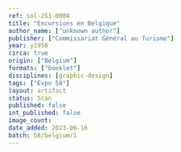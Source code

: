 ```yaml
---
ref: sol-251-0004
title: "Excursions en Belgique"
author_name: ["unknown author"]
publisher: ["Commissariat Général au Turisme"]
year: y1958
circa: true
origin: ["Belgium"]
formats: ["booklet"]
disciplines: [graphic-design]
tags: ["Expo 58"]
layout: artifact
status: Scan
published: false
int_published: false
image_count:
date_added: 2023-06-16
batch: 58/belgium/1
---
```

